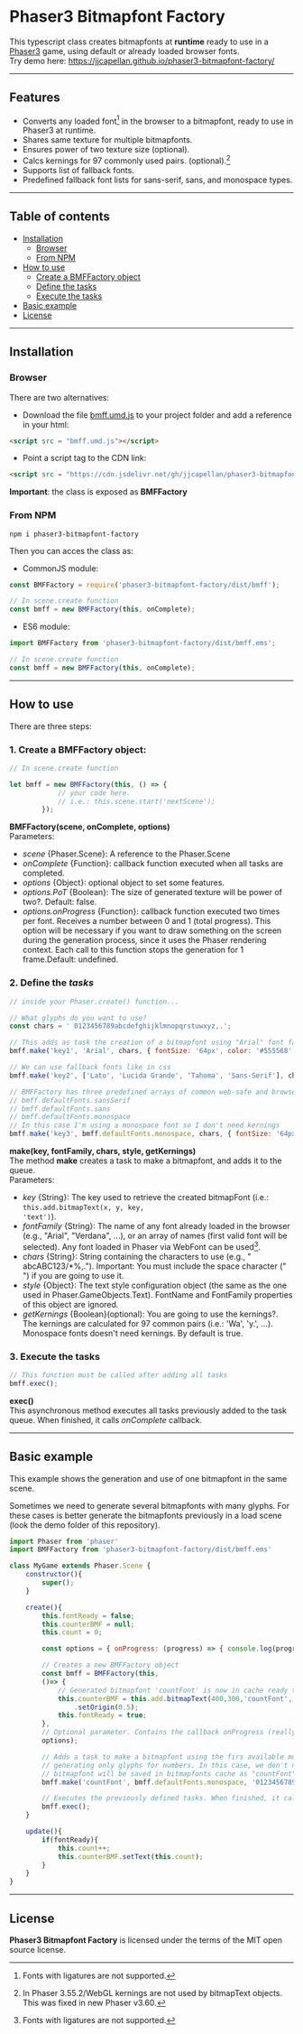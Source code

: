 # Phaser3 Bitmapfont Factory  

This typescript class creates bitmapfonts at **runtime** ready to use in a [Phaser3](https://phaser.io) game, using default or already loaded browser fonts.   
Try demo here: https://jjcapellan.github.io/phaser3-bitmapfont-factory/  

---
## Features
* Converts any loaded font[^1] in the browser to a bitmapfont, ready to use in Phaser3 at runtime.
* Shares same texture for multiple bitmapfonts.
* Ensures power of two texture size (optional).
* Calcs kernings for 97 commonly used pairs. (optional).[^2]
* Supports list of fallback fonts.
* Predefined fallback font lists for sans-serif, sans, and monospace types.

[^1]: Fonts with ligatures are not supported.  

[^2]: In Phaser 3.55.2/WebGL kernings are not used by bitmapText objects. This was fixed in new Phaser v3.60.  

---
## Table of contents  

* [Installation](#installation)
  * [Browser](#browser)
  * [From NPM](#from-npm)
* [How to use](#how-to-use)
  * [Create a BMFFactory object](#1-create-a-bmffactory-object)
  * [Define the tasks](#2-define-the-tasks)
  * [Execute the tasks](#3-execute-the-tasks)
* [Basic example](#basic-example)
* [License](#license)  

---
## Installation
### Browser
There are two alternatives:
* Download the file [bmff.umd.js](https://cdn.jsdelivr.net/gh/jjcapellan/phaser3-bitmapfont-factory@1.0.0/dist/bmff.umd.js) to your project folder and add a reference in your html:
```html
<script src = "bmff.umd.js"></script>
```  
* Point a script tag to the CDN link:
```html
<script src = "https://cdn.jsdelivr.net/gh/jjcapellan/phaser3-bitmapfont-factory@1.0.0/dist/bmff.umd.js"></script>
```  
**Important**: the class is exposed as **BMFFactory**
### From NPM
```
npm i phaser3-bitmapfont-factory
```
Then you can acces the class as:
* CommonJS module:
```javascript
const BMFFactory = require('phaser3-bitmapfont-factory/dist/bmff');

// In scene.create function
const bmff = new BMFFactory(this, onComplete);
```
* ES6 module:
```javascript
import BMFFactory from 'phaser3-bitmapfont-factory/dist/bmff.ems';

// In scene.create function
const bmff = new BMFFactory(this, onComplete);
```
---
## How to use
There are three steps:
### 1. Create a BMFFactory object:
```javascript
// In scene.create function

let bmff = new BMFFactory(this, () => {
            // your code here. 
            // i.e.: this.scene.start('nextScene');
        });
```
**BMFFactory(scene, onComplete, options)**  
Parameters:
* *scene* {Phaser.Scene}: A reference to the Phaser.Scene
* *onComplete* {Function}: callback function executed when all tasks are completed.
* *options* {Object}: optional object to set some features.
* *options.PoT* {Boolean}: The size of generated texture will be power of two?. Default: false.
* *options.onProgress* {Function}: callback function executed two times per font. Receives a number between 0 and 1 (total progress). This option will be necessary if you want to draw something on the screen during the generation process, since it uses the Phaser rendering context. Each call to this function stops the generation for 1 frame.Default: undefined.

### 2. Define the *tasks*
```javascript
// inside your Phaser.create() function...

// What glyphs do you want to use?
const chars = ' 0123456789abcdefghijklmnopqrstuwxyz,.';

// This adds as task the creation of a bitmapfont using "Arial" font family and calculating its kernings
bmff.make('key1', 'Arial', chars, { fontSize: '64px', color: '#555568' });

// We can use fallback fonts like in css
bmff.make('key2', ['Lato', 'Lucida Grande', 'Tahoma', 'Sans-Serif'], chars, { fontSize: '64px', color: '#555568' });

// BMFFactory has three predefined arrays of common web-safe and browser default fonts:
// bmff.defaultFonts.sansSerif
// bmff.defaultFonts.sans
// bmff.defaultFonts.monospace
// In this case I'm using a monospace font so I don't need kernings
bmff.make('key3', bmff.defaultFonts.monospace, chars, { fontSize: '64px', color: '#555568' }, false);
```
**make(key, fontFamily, chars, style, getKernings)**  
The method **make** creates a task to make a bitmapfont, and adds it to the queue.  
Parameters:
* *key* {String}: The key used to retrieve the created bitmapFont (i.e.: <code>this.add.bitmapText(x, y, key, 'text')</code>).
* *fontFamily* {String}: The name of any font already loaded in the browser (e.g., "Arial", "Verdana", ...), or an array of names (first valid font will be selected). Any font loaded in Phaser via WebFont can be used[^1].
* *chars* {String}: String containing the characters to use (e.g., " abcABC123/*%,."). Important: You must include the space character (" ") if you are going to use it.
* *style* {Object}: The text style configuration object (the same as the one used in Phaser.GameObjects.Text). FontName and FontFamily properties of this object are ignored.
* *getKernings* {Boolean}(optional): You are going to use the kernings?. The kernings are calculated for 97 common pairs (i.e.: 'Wa', 'y.', ...). Monospace fonts doesn't need kernings. By default is true.

### 3. Execute the tasks
```javascript
// This function must be called after adding all tasks
bmff.exec();
```
**exec()**  
This asynchronous method executes all tasks previously added to the task queue. When finished, it calls *onComplete* callback.    

---

## Basic example
This example shows the generation and use of one bitmapfont in the same scene.  

Sometimes we need to generate several bitmapfonts with many glyphs. For these cases is better generate the bitmapfonts previously in a load scene (look the demo folder of this repository).  

```javascript
import Phaser from 'phaser'
import BMFFactory from 'phaser3-bitmapfont-factory/dist/bmff.ems'

class MyGame extends Phaser.Scene {
    constructor(){
        super();
    }

    create(){
        this.fontReady = false;
        this.counterBMF = null;
        this.count = 0;

        const options = { onProgress: (progress) => { console.log(progress) }; }

        // Creates a new BMFFactory object
        const bmff = BMFFactory(this, 
        ()=> {
            // Generated bitmapfont 'countFont' is now in cache ready to be used
            this.counterBMF = this.add.bitmapText(400,300,'countFont','0', 120)
                .setOrigin(0.5);
            this.fontReady = true;
        },
        // Optional parameter. Contains the callback onProgress (really wouldn't be necessary for so few glyphs). 
        options);

        // Adds a task to make a bitmapfont using the firs available monospace in the browser and 
        // generating only glyphs for numbers. In this case, we don't need kernings. The generated
        // bitmapfont will be saved in bitmapfonts cache as "countFont".
        bmff.make('countFont', bmff.defaultFonts.monospace, '0123456789', {fontSize: '120px'}, false);

        // Executes the previously defined tasks. When finished, it calls the callback.
        bmff.exec();
    }

    update(){
        if(fontReady){
            this.count++;
            this.counterBMF.setText(this.count);
        }
    }
}
```
  
  


---
## License
**Phaser3 Bitmapfont Factory** is licensed under the terms of the MIT open source license.

